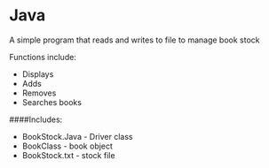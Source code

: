 # Java

A simple program that reads and writes to file to manage book stock

Functions include:
- Displays 
- Adds 
- Removes
- Searches books

####Includes:
- BookStock.Java - Driver class
- BookClass - book object
- BookStock.txt - stock file
